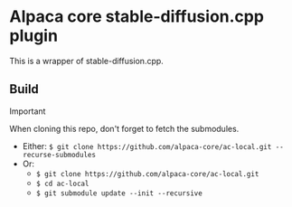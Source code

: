 # Alpaca core stable-diffusion.cpp plugin

This is a wrapper of stable-diffusion.cpp.

## Build

> [!IMPORTANT]
> When cloning this repo, don't forget to fetch the submodules.
> * Either: `$ git clone https://github.com/alpaca-core/ac-local.git --recurse-submodules`
> * Or:
>    * `$ git clone https://github.com/alpaca-core/ac-local.git`
>    * `$ cd ac-local`
>    * `$ git submodule update --init --recursive`
